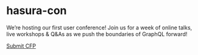 # hasura-con
We’re hosting our first user conference! Join us for a week of online talks, live workshops &amp; Q&amp;As as we push the boundaries of GraphQL forward! 

[Submit CFP](https://docs.google.com/forms/d/e/1FAIpQLScW8-f8XBStaODlg_FgieTmtuv2XyqrvKYRBT7hzdmjHpVerw/viewform)
